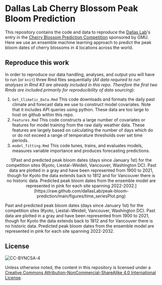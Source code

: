 # Dallas Lab Cherry Blossom Peak Bloom Prediction

This repository contains the code and data to reproduce the [Dallas Lab](https://taddallas.github.io/)'s entry in the [Cherry Blossom Prediction Competition](https://competition.statistics.gmu.edu) sponsored by GMU. Here we use an ensemble machine learning approach to predict the peak bloom dates of cherry blossoms in 4 locations across the world.

## Reproduce this work

In order to reproduce our data handling, analyses, and output you will have to run (or `knit`) three Rmd files sequentially (_All data required to run analyses in Rmd #3 are already included in this repo. Therefore the first two Rmds are included primarily for reproducibility of data sourcing_):

1. `Get_Climatic_Data.Rmd` This code downloads and formats the daily past climate and forecast data we use to construct model covariates. Note that it includes API queries using python. These data are too large to host on github within this repo.
2. `Features.Rmd` This code constructs a large number of covariates or features for model training from the raw daily weather data. These features are largely based on calculating the number of days which do or do not exceed a range of temperature thresholds over set time periods.
3. `model_fitting.Rmd` This code tunes, trains, and evaluates models, measures variable importance and produces forecasting predictions.

<p align =center>
![Past and predicted peak bloom dates (days since January 1st) for the competition sites (Kyoto, Liestal−Weideli, Vancouver, Washington DC). Past data are plotted in a gray and have been represented from 1900 to 2021, though for Kyoto the data extends back to 1812 and for Vancouver there is no historic data. Predicted peak bloom dates from the ensemble model are represented in pink for each site spanning 2022-2032.](https://raw.github.com/dallasLab/peak-bloom-prediction/main/figures/time_seriesPlot.png)
</p>
  
Past and predicted peak bloom dates (days since January 1st) for the competition sites (Kyoto, Liestal−Weideli, Vancouver, Washington DC). Past data are plotted in a gray and have been represented from 1900 to 2021, though for Kyoto the data extends back to 1812 and for Vancouver there is no historic data. Predicted peak bloom dates from the ensemble model are represented in pink for each site spanning 2022-2032.



## License

![CC-BYNCSA-4](https://i.creativecommons.org/l/by-nc-sa/4.0/88x31.png)

Unless otherwise noted, the content in this repository is licensed under a [Creative Commons Attribution-NonCommercial-ShareAlike 4.0 International License](http://creativecommons.org/licenses/by-nc-sa/4.0/).
